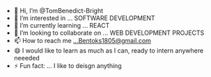 - 👋 Hi, I’m @TomBenedict-Bright
- 👀 I’m interested in ... SOFTWARE DEVELOPMENT 
- 🌱 I’m currently learning ... REACT
- 💞️ I’m looking to collaborate on ... WEB DEVELOPMENT PROJECTS
- 📫 How to reach me ...Bentoks1805@gmail.com
- 😄 I would like to learn as much as I can, ready to intern anywhere neeeded
- ⚡ Fun fact: ... I like to deisgn anything 

<!---
TomBenedict-Bright/TomBenedict-Bright is a ✨ special ✨ repository because its `README.md` (this file) appears on your GitHub profile.
You can click the Preview link to take a look at your changes.
--->
